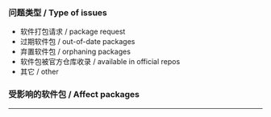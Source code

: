 ### 问题类型 / Type of issues

<!--
请只保留符合的行，删掉其它行。
Please keep only the line that suits and delete others.
-->

* 软件打包请求 / package request
* 过期软件包 / out-of-date packages
* 弃置软件包 / orphaning packages
* 软件包被官方仓库收录 / available in official repos
* 其它 / other

### 受影响的软件包 / Affect packages

<!--
请每行一个包名，开头加上 `* `。
Please write one package name per line, prefixing with `* `.
-->

----
<!--
补充信息请写在此处。
Write other details here.

对于软件打包请求，请额外提供以下信息：
For package requests, please add the following info:
* 简述 / Brief Description
* 主要语言和工具链 / Main Languages and Toolchains
* 上游链接 / Upstream Link
* 为何需要这个软件包 / Why Need This Package
-->
